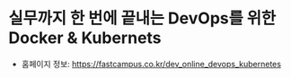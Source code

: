 # 실무까지 한 번에 끝내는 DevOps를 위한 Docker & Kubernets

 - 홈페이지 정보: https://fastcampus.co.kr/dev_online_devops_kubernetes


